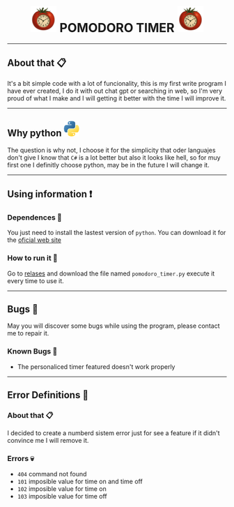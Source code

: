 
<h1 align="center">  
 <img src="resources/logo.png" alt="App logo" width="60">
 POMODORO TIMER
 <img src="resources/logo.png" alt="App logo" width="60">
</h1>

---

## About that :clipboard:
It's a bit simple code with a lot of funcionality, this is my first write program I have ever created, I do it with out chat gpt or searching in web, so I'm very proud of what I make and I will getting it better with the time I will improve it.

---

## Why python <img src="resources/python.png" alt="python logo" width="35" height="35">
The question is why not, I choose it for the simplicity that oder languajes don't give I know that `C#` is a lot better but also it looks like hell, so for muy first one I definitly choose python, may be in the future I will change it.

---

## Using information :exclamation:

### Dependences :scroll:
You just need to install the lastest version of `python`. You can download it for the [oficial web site](https://www.python.org/downloads/)

### How to run it :runner:
Go to [relases](https://github.com/theGeorge404/pomodoro-timer/releases) and download the file named `pomodoro_timer.py` execute it every time to use it. 

---
## Bugs :bug:
May you will discover some bugs while using the program, please contact me to repair it.

### Known Bugs :anger:
- The personaliced timer featured doesn't work properly

---
## Error Definitions :book:

### About that :clipboard:
I decided to create a numberd sistem error just for see a feature if it didn't convince me I will remove it.

### Errors :skull:

- `404` command not found
- `101` imposible value for time on and time off
- `102` imposible value for time on
- `103` imposible value for time off


